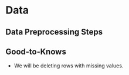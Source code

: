 # Data

## Data Preprocessing Steps

## Good-to-Knows
* We will be deleting rows with missing values.
